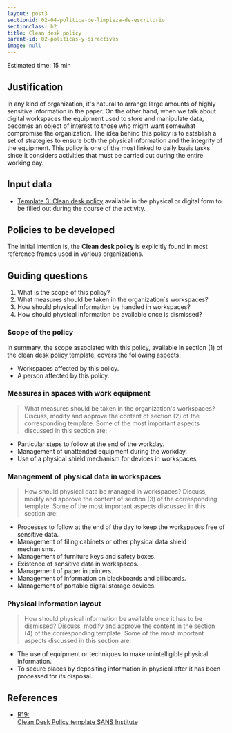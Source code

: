 ```yaml
---
layout: post3
sectionid: 02-04-politica-de-limpieza-de-escritorio
sectionclass: h2
title: Clean desk policy
parent-id: 02-politicas-y-directivas
image: null
---
```

Estimated time: 15 min

## Justification
In any kind of organization, it's natural to arrange large amounts of highly sensitive information in the paper. On the other hand, when we talk about digital workspaces the equipment used to store and manipulate data, becomes an object of interest to those who might want somewhat compromise the organization. The idea behind this policy is to establish a set of strategies to ensure both the physical information and the integrity of the equipment. This policy is one of the most linked to daily basis tasks since it considers activities that must be carried out during the entire working day.

## Input data
* [Template 3: Clean desk policy](https://sdamanual.org/es/plantillas/p3) available in the physical or digital form to be filled out during the course of the activity.

## Policies to be developed
The initial intention is, the **Clean desk policy**  is explicitly found in most reference frames used in various organizations.

## Guiding questions
1. What is the scope of this policy?
2. What measures should be taken in the organization´s workspaces?
3. How should physical information be handled in workspaces?
4. How should physical information be available once is dismissed?


### Scope of the policy
In summary, the scope associated with this policy, available in section (1) of the clean desk policy template, covers the following aspects:
* Workspaces affected by this policy.
* A person affected by this policy.

### Measures in spaces with work equipment
> What measures should be taken in the organization's workspaces?
Discuss, modify and approve the content of section (2) of the corresponding template. Some of the most important aspects discussed in this section are:
* Particular steps to follow at the end of the workday.
* Management of unattended equipment during the workday.
* Use of a physical shield mechanism for devices in workspaces.

### Management of physical data in workspaces
> How should physical data be managed in workspaces?
Discuss, modify and approve the content of section (3) of the corresponding template. Some of the most important aspects discussed in this section are:

* Processes to follow at the end of the day to keep the workspaces free of sensitive data.
* Management of filing cabinets or other physical data shield mechanisms.
* Management of furniture keys and safety boxes.
* Existence of sensitive data in workspaces.
* Management of paper in printers.
* Management of information on blackboards and billboards.
* Management of portable digital storage devices.

### Physical information layout
> How should physical information be available once it has to be dismissed?
Discuss, modify and approve the content in the section (4) of the corresponding template. Some of the most important aspects discussed in this section are:

* The use of equipment or techniques to make unintelligible physical information.
* To secure places by depositing information in physical after it has been processed for its disposal.

## References

<ul class="ref-ul">

<li><a target="_blank" href="https://www.sans.org/security-resources/policies/general/pdf/clean-desk-policy"><div class="ref-1">R19: </div>Clean Desk Policy template SANS Institute</a>

</li>

</ul>
